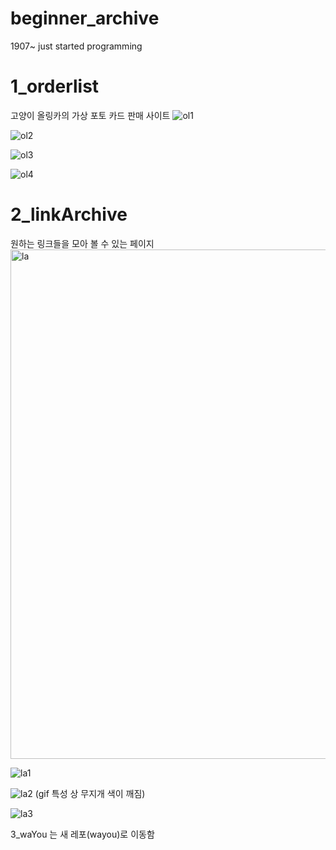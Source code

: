 # beginner_archive
1907~ just started programming

# 1_orderlist
고양이 올링카의 가상 포토 카드 판매 사이트
![ol1](https://user-images.githubusercontent.com/54440974/64239485-48a05d00-cf3b-11e9-9913-2f55da38d323.gif)
  
![ol2](https://user-images.githubusercontent.com/54440974/64239510-58b83c80-cf3b-11e9-8d7d-662f260baba9.gif)
  
![ol3](https://user-images.githubusercontent.com/54440974/64239577-72598400-cf3b-11e9-9c5e-f961a707939a.gif)
  
![ol4](https://user-images.githubusercontent.com/54440974/64239615-8309fa00-cf3b-11e9-86df-00b89b317cf7.gif)


# 2_linkArchive
원하는 링크들을 모아 볼 수 있는 페이지
<img width="815" alt="la" src="https://user-images.githubusercontent.com/54440974/64240118-5c988e80-cf3c-11e9-837b-d371a7a137f5.png">
   
![la1](https://user-images.githubusercontent.com/54440974/64239653-91f0ac80-cf3b-11e9-8963-0ff95ac6c087.gif)
  
![la2](https://user-images.githubusercontent.com/54440974/64239673-9cab4180-cf3b-11e9-8867-4b6b8febc633.gif)
(gif 특성 상 무지개 색이 깨짐)  
  
![la3](https://user-images.githubusercontent.com/54440974/64239729-b5b3f280-cf3b-11e9-9418-c6a0eb1532b4.gif)


3_waYou 는 새 레포(wayou)로 이동함
